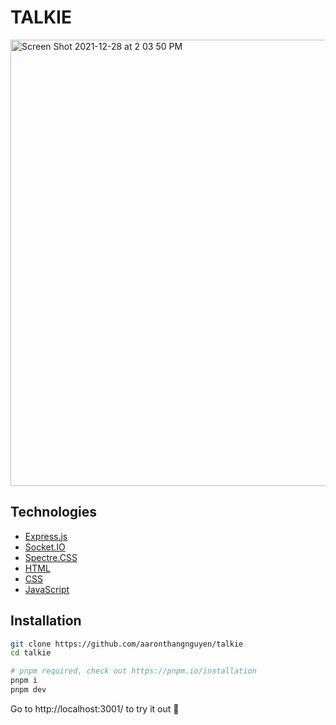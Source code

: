 # TALKIE

<img width="714" alt="Screen Shot 2021-12-28 at 2 03 50 PM" src="https://user-images.githubusercontent.com/37777232/147598614-8ba627ca-01a0-4a08-b92b-81e148887a60.png">


## Technologies

- [Express.js](https://expressjs.com/)
- [Socket.IO](https://socket.io/get-started/chat)
- [Spectre.CSS](https://picturepan2.github.io/spectre/)
- [HTML](https://developer.mozilla.org/en-US/docs/Web/HTML)
- [CSS](https://developer.mozilla.org/en-US/docs/Web/CSS)
- [JavaScript](https://developer.mozilla.org/en-US/docs/Web/JavaScript)

## Installation

```bash
git clone https://github.com/aaronthangnguyen/talkie
cd talkie
```

```bash
# pnpm required, check out https://pnpm.io/installation
pnpm i
pnpm dev
```

Go to http://localhost:3001/ to try it out 🚀
